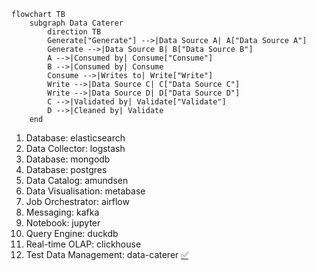 ``` mermaid
flowchart TB
    subgraph Data Caterer
        direction TB
        Generate["Generate"] -->|Data Source A| A["Data Source A"]
        Generate -->|Data Source B| B["Data Source B"]
        A -->|Consumed by| Consume["Consume"]
        B -->|Consumed by| Consume
        Consume -->|Writes to| Write["Write"]
        Write -->|Data Source C| C["Data Source C"]
        Write -->|Data Source D| D["Data Source D"]
        C -->|Validated by| Validate["Validate"]
        D -->|Cleaned by| Validate
    end
```



1. Database: elasticsearch
2. Data Collector: logstash
3. Database: mongodb
4. Database: postgres
5. Data Catalog: amundsen
6. Data Visualisation: metabase
7. Job Orchestrator: airflow
8. Messaging: kafka
9. Notebook: jupyter
10. Query Engine: duckdb
11. Real-time OLAP: clickhouse
12. Test Data Management: data-caterer	[✅](https://blog.det.life/data-catering-how-you-could-replicate-your-production-data-flow-in-your-local-laptop-fd435b45ece7)

